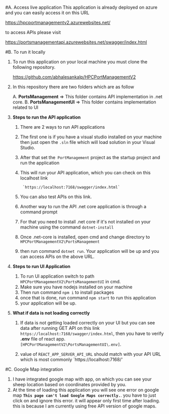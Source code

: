 #A. Access live application
  This application is already deployed on azure and you can easily access it on this URL

  https://hpcportmanagementv2.azurewebsites.net/
  
  to access APIs please visit
  
  https://portsmanagementapi.azurewebsites.net/swagger/index.html

#B. To run it locally
   1. To run this application on your local machine you must clone the following repository.

      https://github.com/abhalesankalp/HPCPortManagementV2

 2. In this repository there are two folders which are as follow

    A. **PortsManagement** => This folder contains API implementation in .net core.
    B. **PortsManagementUI** => This folder contains implementation related to UI

3. **Steps to run the API application** 
    1. There are 2 ways to run API applications
    2. The first one is if you have a visual studio installed on your machine then just open the `.sln` file which will load solution in your Visual Studio.
   3. After that set the` PortManagement` project as the startup project and run the application
   4. This will run your API application, which you can check on this localhost link
      
           `https://localhost:7168/swagger/index.html` 

    5. You can also test APIs on this link. 
    6. Another way to run the API .net core application is through a command prompt
    7. For that you need to install .net core if it's not installed on your machine using the command `dotnet-install` 
    8. Once .net-core is installed, open cmd and change directory to `HPCPortManagementV2\PortsManagement`
    9. then run command `dotnet run`. Your application will be up and you can access APIs on the above URL.
 
4. **Steps to run UI Application**

     1. To run UI application switch to path `HPCPortManagementV2\PortsManagementUI` in cmd.
     2. Make sure you have nodejs installed on your machine
     3. Then run command `npm i` to install packages
     4. once that is done, run command `npm start` to run this application
     5. your application will be up.

5. **What if data is not loading correctly**
    1. If data is not getting loaded correctly on your UI but you can see data after running GET API on this link `https://localhost:7168/swagger/index.html`,  then you have to verify **.env** file of react app. `[HPCPortManagementV2\PortsManagementUI\.env]`.

    2. value of `REACT_APP_SERVER_API_URL` should match with your API URL which is most commonly  `https://localhost:7168/'


#C. Google Map integration
   1. I have integrated google map with app, on which you can see your sheep location based on coordinates provided by you.
 2. At the time of loading this application you will see one error on google map **`This page can't load Google Maps correctly.`**. you have to just click on and ignore this error. it will appear only first time after loading. this is because I am currently using free API version of google maps.
      
 
 
